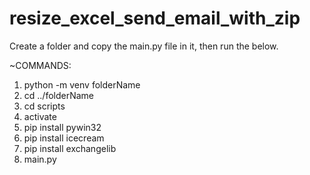 # resize_excel_send_email_with_zip
Create a folder and copy the main.py file in it, then run the below.

~COMMANDS: 
1. python -m venv folderName
2. cd ../folderName
3. cd scripts
4. activate
5. pip install pywin32
6. pip install icecream
7. pip install exchangelib
8. main.py
